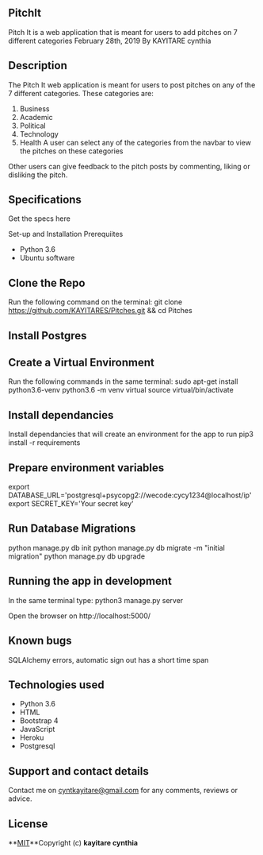 ## PitchIt
Pitch It is a web application that is meant for users to add pitches on 7 different categories
February 28th, 2019
By KAYITARE cynthia
## Description
The Pitch It web application is meant for users to post pitches on any of the 7 different categories. These categories are:
1. Business
2. Academic
3. Political
4. Technology
5. Health
A user can select any of the categories from the navbar to view the pitches on these categories

Other users can give feedback to the pitch posts by commenting, liking or disliking the pitch.

## Specifications
Get the specs here

Set-up and Installation
Prerequiites
- Python 3.6
- Ubuntu software
## Clone the Repo
Run the following command on the terminal: git clone https://github.com/KAYITARES/Pitches.git && cd Pitches
## Install Postgres

## Create a Virtual Environment
Run the following commands in the same terminal: sudo apt-get install python3.6-venv python3.6 -m venv virtual source virtual/bin/activate
## Install dependancies
Install dependancies that will create an environment for the app to run pip3 install -r requirements

## Prepare environment variables
export DATABASE_URL='postgresql+psycopg2://wecode:cycy1234@localhost/ip'
export SECRET_KEY='Your secret key'
## Run Database Migrations
python manage.py db init
python manage.py db migrate -m "initial migration"
python manage.py db upgrade
## Running the app in development
In the same terminal type: python3 manage.py server

Open the browser on http://localhost:5000/

## Known bugs
SQLAlchemy errors, automatic sign out has a short time span
## Technologies used
- Python 3.6
- HTML
- Bootstrap 4
- JavaScript
- Heroku
- Postgresql
## Support and contact details
Contact me on cyntkayitare@gmail.com for any comments, reviews or advice.

## License
**[MIT](http://choosealisence.com/license.com/licenses/mit)**Copyright (c) **kayitare cynthia**



